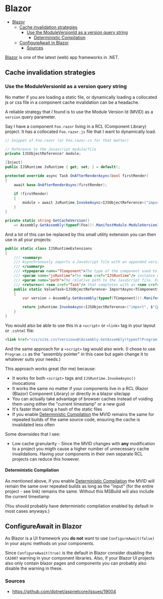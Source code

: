 # Blazor

<!-- TOC -->
* [Blazor](#blazor)
  * [Cache invalidation strategies](#cache-invalidation-strategies)
    * [Use the ModuleVersionId as a version query string](#use-the-moduleversionid-as-a-version-query-string)
      * [Deterministic Compilation](#deterministic-compilation)
  * [ConfigureAwait in Blazor](#configureawait-in-blazor)
    * [Sources](#sources)
<!-- TOC -->

[Blazor](https://dotnet.microsoft.com/en-us/apps/aspnet/web-apps/blazor) is one of the latest (web) app frameworks in .NET.

## Cache invalidation strategies

### Use the ModuleVersionId as a version query string

No matter if you are loading a static file, or dynamically loading a collocated js or css file in a component cache invalidation can be a headache.

A reliable strategy that *I* found is to use the Module Version Id (MVID) as a `version` query parameter.

Say I have a component `Foo.razor` living in a RCL (Component Library) project. It has a collocated `Foo.razor.js` file that I want to dynamically load.

```csharp
// Snippet of Foo.razor (or Foo.razor.cs for that matter)

// Reference to the Javascript module/file
private IJSObjectReference? module;

[Inject]
public IJSRuntime JsRuntime { get; set; } = default!;

protected override async Task OnAfterRenderAsync(bool firstRender)
{
    await base.OnAfterRenderAsync(firstRender);

    if (firstRender)
    {
        module = await JsRuntime.InvokeAsync<IJSObjectReference>("import", $"./_content/Foo.razor.js?version={GetCacheVersion()}");
    }
}

private static string GetCacheVersion()
    => Assembly.GetAssembly(typeof(Foo))!.ManifestModule.ModuleVersionId.ToString(); // I chose to use the current component as the type identifier for the assembly but you can use whatever.
```

And a lot of this can be replaced by this small utility extension you can then use in all your projects:

```csharp
public static class IJSRuntimeExtensions
{
    /// <summary>
    /// Asynchronously imports a JavaScript file with an appended version query string set to the assembly module version id of the specified component type.
    /// </summary>
    /// <typeparam name="TComponent">The type of the component used to determine the assembly for generating the version query string.</typeparam>
    /// <param name="jsRuntime">The <see cref="IJSRuntime"/> instance used to invoke the JavaScript import function.</param>
    /// <param name="path">The relative path to the JavaScript file. For example, <c>"./_content/Components/Foo.razor.js"</c>.</param>
    /// <returns>A <see cref="Task"/> that completes with an <see cref="IJSObjectReference"/> representing the imported JavaScript module.</returns>
    public static ValueTask<IJSObjectReference> ImportAsync<TComponent>(this IJSRuntime jsRuntime, string path)
    {
        var version = Assembly.GetAssembly(typeof(TComponent))!.ManifestModule.ModuleVersionId;

        return jsRuntime.InvokeAsync<IJSObjectReference>("import", $"{path}?version={version}");
    }
}
```

You would also be able to use this in a `<script>` or `<link>` tag in your layout or `.cshtml` file:

```html
<link href="css/site.css?version=@(Assembly.GetAssembly(typeof(Program))!.ManifestModule.ModuleVersionId.ToString())" rel="stylesheet" />
```

And the same approach for a `<script>` tag would also work. (I chose to use `Program.cs` as the "assembly pointer" in this case but again change it to whatever suits your needs.)

This approach works great (for me) because:

* It works for both `<script>` tags and `IJSRuntime.InvokeAsync()` invocations
* It works the same no matter if your components live in a RCL (Razor (Blazor) Component Library) or directly in a blazor site/app
* You can actually take advantage of browser caches instead of voiding them using either the "current timestamp" or a new guid
* It's faster than using a hash of the static files
* If you enable [Deterministic Compilation](https://learn.microsoft.com/en-us/dotnet/csharp/language-reference/compiler-options/code-generation#deterministic) the MVID remains the same for repeated builds of the same source code, ensuring the cache is invalidated less often

Some downsides that I see:

* Low cache granularity - Since the MVID changes with **any** modification to a project you migth cause a higher number of unnecessary cache invalidations. Having your components in their own separate RCL projects can reduce this however.

#### Deterministic Compilation

As mentioned above, if you enable [Deterministic Compilation](https://learn.microsoft.com/en-us/dotnet/csharp/language-reference/compiler-options/code-generation#deterministic) the MVID will remain the same over repeated builds as long as the "input" (for the entire project - see link) remains the same. Without this MSBuild will also include the current timestamp 

 (You should probably have deterministic compilation enabled by default in most cases anyways.)

## ConfigureAwait in Blazor

As Blazor is a UI framework you **do not** want to use `ConfigureAwait(false)` in your async methods on your components.

Since  `ConfigureAwait(true)` is the default in Blazor consider disabling the `CA2007` warning in your component libraries. Also, if your Blazor UI projects also only contain blazor pages and components you can probably also disable the warning in these.

### Sources

- https://github.com/dotnet/aspnetcore/issues/19004